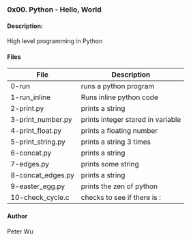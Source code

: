 ### 0x00. Python - Hello, World

#### Description:
High level programming in Python


#### Files
File | Description
---|---
0-run | runs a python program 
1-run\_inline | Runs inline python code
2-print.py | prints a string
3-print\_number.py | prints integer stored in variable
4-print\_float.py | prints a floating number
5-print\_string.py | prints a string 3 times
6-concat.py | prints a string
7-edges.py | prints some string
8-concat\_edges.py | prints a string
9-easter\_egg.py | prints the zen of python
10-check\_cycle.c | checks to see if there is :


#### Author
Peter Wu


